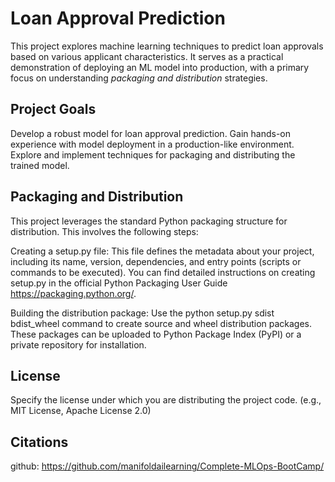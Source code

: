# Loan Approval Prediction

This project explores machine learning techniques to predict loan approvals based on various applicant characteristics. It serves as a practical demonstration of deploying an ML model into production, with a primary focus on understanding *packaging and distribution* strategies.

## Project Goals

Develop a robust model for loan approval prediction.
Gain hands-on experience with model deployment in a production-like environment.
Explore and implement techniques for packaging and distributing the trained model.
## Packaging and Distribution

This project leverages the standard Python packaging structure for distribution. This involves the following steps:

Creating a setup.py file: This file defines the metadata about your project, including its name, version, dependencies, and entry points (scripts or commands to be executed). You can find detailed instructions on creating setup.py in the official Python Packaging User Guide https://packaging.python.org/.

Building the distribution package: Use the python setup.py sdist bdist_wheel command to create source and wheel distribution packages. These packages can be uploaded to Python Package Index (PyPI) or a private repository for installation.
## License

Specify the license under which you are distributing the project code. (e.g., MIT License, Apache License 2.0)
## Citations

github: https://github.com/manifoldailearning/Complete-MLOps-BootCamp/